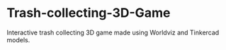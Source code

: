 # Trash-collecting-3D-Game
Interactive trash collecting 3D game made using Worldviz and Tinkercad models.
